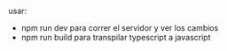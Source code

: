 usar:

- npm run dev para correr el servidor y ver los cambios
- npm run build para transpilar typescript a javascript